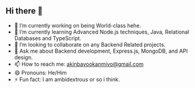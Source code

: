 ## Hi there 👋

- 🔭 I’m currently working on being World-class hehe.
- 🌱 I’m currently learning Advanced Node.js techniques, Java, Relational Databases and TypeScript.
- 👯 I’m looking to collaborate on any Backend Related projects.
- 💬 Ask me about Backend development, Express.js, MongoDB, and API design.
- 📫 How to reach me: akinbayookanmiyo@gmail.com
- 😄 Pronouns: He/Him
- ⚡ Fun fact: I am ambidextrous or so i think.

